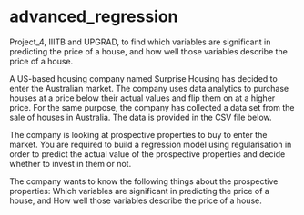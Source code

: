 # advanced_regression
Project_4, IIITB and UPGRAD, to find which variables are significant in predicting the price of a house, and how well those variables describe the price of a house.

A US-based housing company named Surprise Housing has decided to enter the Australian market. The company uses data analytics to purchase houses at a price below their actual values and flip them on at a higher price. For the same purpose, the company has collected a data set from the sale of houses in Australia. The data is provided in the CSV file below.
 
The company is looking at prospective properties to buy to enter the market. You are required to build a regression model using regularisation in order to predict the actual value of the prospective properties and decide whether to invest in them or not.
 
The company wants to know the following things about the prospective properties:
Which variables are significant in predicting the price of a house, and
How well those variables describe the price of a house.
